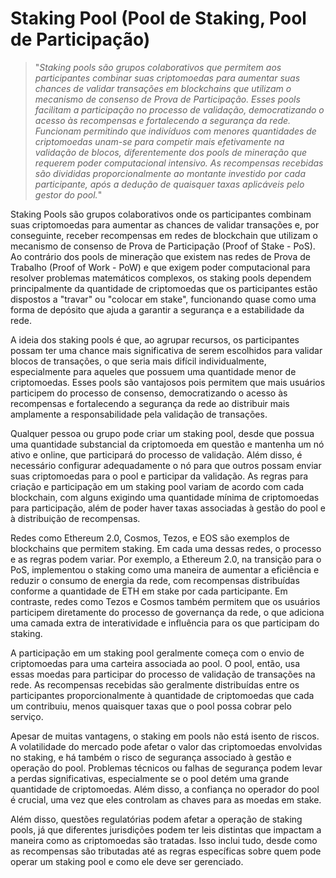 # Staking Pool (Pool de Staking, Pool de Participação)

>"*Staking pools são grupos colaborativos que permitem aos participantes combinar suas criptomoedas para aumentar suas chances de validar transações em blockchains que utilizam o mecanismo de consenso de Prova de Participação. Esses pools facilitam a participação no processo de validação, democratizando o acesso às recompensas e fortalecendo a segurança da rede. Funcionam permitindo que indivíduos com menores quantidades de criptomoedas unam-se para competir mais efetivamente na validação de blocos, diferentemente dos pools de mineração que requerem poder computacional intensivo. As recompensas recebidas são divididas proporcionalmente ao montante investido por cada participante, após a dedução de quaisquer taxas aplicáveis pelo gestor do pool.*"

Staking Pools são grupos colaborativos onde os participantes combinam suas criptomoedas para aumentar as chances de validar transações e, por conseguinte, receber recompensas em redes de blockchain que utilizam o mecanismo de consenso de Prova de Participação (Proof of Stake - PoS). Ao contrário dos pools de mineração que existem nas redes de Prova de Trabalho (Proof of Work - PoW) e que exigem poder computacional para resolver problemas matemáticos complexos, os staking pools dependem principalmente da quantidade de criptomoedas que os participantes estão dispostos a "travar" ou "colocar em stake", funcionando quase como uma forma de depósito que ajuda a garantir a segurança e a estabilidade da rede.

A ideia dos staking pools é que, ao agrupar recursos, os participantes possam ter uma chance mais significativa de serem escolhidos para validar blocos de transações, o que seria mais difícil individualmente, especialmente para aqueles que possuem uma quantidade menor de criptomoedas. Esses pools são vantajosos pois permitem que mais usuários participem do processo de consenso, democratizando o acesso às recompensas e fortalecendo a segurança da rede ao distribuir mais amplamente a responsabilidade pela validação de transações.

Qualquer pessoa ou grupo pode criar um staking pool, desde que possua uma quantidade substancial da criptomoeda em questão e mantenha um nó ativo e online, que participará do processo de validação. Além disso, é necessário configurar adequadamente o nó para que outros possam enviar suas criptomoedas para o pool e participar da validação. As regras para criação e participação em um staking pool variam de acordo com cada blockchain, com alguns exigindo uma quantidade mínima de criptomoedas para participação, além de poder haver taxas associadas à gestão do pool e à distribuição de recompensas.

Redes como Ethereum 2.0, Cosmos, Tezos, e EOS são exemplos de blockchains que permitem staking. Em cada uma dessas redes, o processo e as regras podem variar. Por exemplo, a Ethereum 2.0, na transição para o PoS, implementou o staking como uma maneira de aumentar a eficiência e reduzir o consumo de energia da rede, com recompensas distribuídas conforme a quantidade de ETH em stake por cada participante. Em contraste, redes como Tezos e Cosmos também permitem que os usuários participem diretamente do processo de governança da rede, o que adiciona uma camada extra de interatividade e influência para os que participam do staking.

A participação em um staking pool geralmente começa com o envio de criptomoedas para uma carteira associada ao pool. O pool, então, usa essas moedas para participar do processo de validação de transações na rede. As recompensas recebidas são geralmente distribuídas entre os participantes proporcionalmente à quantidade de criptomoedas que cada um contribuiu, menos quaisquer taxas que o pool possa cobrar pelo serviço.

Apesar de muitas vantagens, o staking em pools não está isento de riscos. A volatilidade do mercado pode afetar o valor das criptomoedas envolvidas no staking, e há também o risco de segurança associado à gestão e operação do pool. Problemas técnicos ou falhas de segurança podem levar a perdas significativas, especialmente se o pool detém uma grande quantidade de criptomoedas. Além disso, a confiança no operador do pool é crucial, uma vez que eles controlam as chaves para as moedas em stake.

Além disso, questões regulatórias podem afetar a operação de staking pools, já que diferentes jurisdições podem ter leis distintas que impactam a maneira como as criptomoedas são tratadas. Isso inclui tudo, desde como as recompensas são tributadas até as regras específicas sobre quem pode operar um staking pool e como ele deve ser gerenciado.